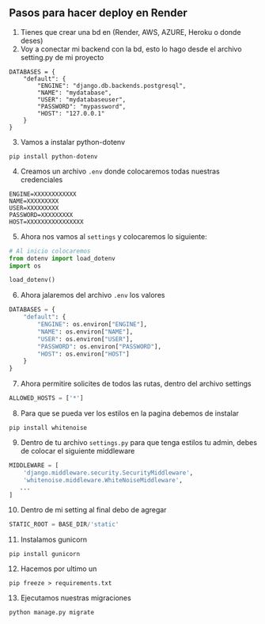 ## Pasos para hacer deploy en Render
1. Tienes que crear una bd en (Render, AWS, AZURE, Heroku o donde deses)
2. Voy a conectar mi backend con la bd, esto lo hago desde el archivo setting.py de mi proyecto
```
DATABASES = {
    "default": {
        "ENGINE": "django.db.backends.postgresql",
        "NAME": "mydatabase",
        "USER": "mydatabaseuser",
        "PASSWORD": "mypassword",
        "HOST": "127.0.0.1"
    }
}
```
3. Vamos a instalar python-dotenv
```
pip install python-dotenv
```
4. Creamos un archivo `.env` donde colocaremos todas nuestras credenciales
```
ENGINE=XXXXXXXXXXXX
NAME=XXXXXXXXX
USER=XXXXXXXXX
PASSWORD=XXXXXXXXX
HOST=XXXXXXXXXXXXXXXX
```
5. Ahora nos vamos al `settings` y colocaremos lo siguiente:

```py
# Al inicio colocaremos 
from dotenv import load_dotenv
import os

load_dotenv()
```
6. Ahora jalaremos del archivo `.env` los valores
```py
DATABASES = {
    "default": {
        "ENGINE": os.environ["ENGINE"],
        "NAME": os.environ["NAME"],
        "USER": os.environ["USER"],
        "PASSWORD": os.environ["PASSWORD"],
        "HOST": os.environ["HOST"]
    }
}
```
7. Ahora permitire solicites de todos las rutas, dentro del archivo settings
```py
ALLOWED_HOSTS = ['*']
```
8. Para que se pueda ver los estilos en la pagina debemos de instalar
```
pip install whitenoise
```
9. Dentro de tu archivo `settings.py` para que tenga estilos tu admin, debes de colocar el siguiente middleware
```py
MIDDLEWARE = [
    'django.middleware.security.SecurityMiddleware',
    'whitenoise.middleware.WhiteNoiseMiddleware',
   ...
]
```

10. Dentro de mi setting al final debo de agregar
```py
STATIC_ROOT = BASE_DIR/'static'
```
11. Instalamos gunicorn
```
pip install gunicorn
```
12. Hacemos por ultimo un 
```
pip freeze > requirements.txt
```
13. Ejecutamos nuestras migraciones
```
python manage.py migrate
```
